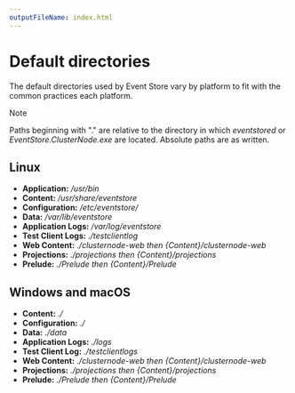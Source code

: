 ```yaml
---
outputFileName: index.html
---
```


# Default directories

The default directories used by Event Store vary by platform to fit with the common practices each platform.

> [!NOTE]
> Paths beginning with "." are relative to the directory in which _eventstored_ or _EventStore.ClusterNode.exe_ are located. Absolute paths are as written.

## Linux

-   **Application:** _/usr/bin_
-   **Content:** _/usr/share/eventstore_
-   **Configuration:** _/etc/eventstore/_
-   **Data:** _/var/lib/eventstore_
-   **Application Logs:** _/var/log/eventstore_
-   **Test Client Logs:** _./testclientlog_
-   **Web Content:** _./clusternode-web_ _then_ _{Content}/clusternode-web_
-   **Projections:** _./projections_ _then_ _{Content}/projections_
-   **Prelude:** _./Prelude_ _then_ _{Content}/Prelude_

## Windows and macOS

-   **Content:** _./_
-   **Configuration:** _./_
-   **Data:** _./data_
-   **Application Logs:** _./logs_
-   **Test Client Log:** _./testclientlogs_
-   **Web Content:** _./clusternode-web_ _then_ _{Content}/clusternode-web_
-   **Projections:** _./projections_ _then_ _{Content}/projections_
-   **Prelude:** _./Prelude_ _then_ _{Content}/Prelude_

